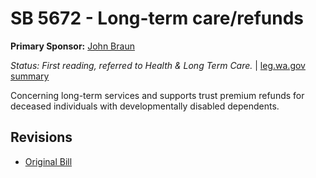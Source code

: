 # SB 5672 - Long-term care/refunds
**Primary Sponsor:** [John Braun](/person/leg/john.braun.md)

*Status: First reading, referred to Health & Long Term Care.* | [leg.wa.gov summary](https://app.leg.wa.gov/billsummary?BillNumber=5672&Year=2021)

Concerning long-term services and supports trust premium refunds for deceased individuals with developmentally disabled dependents.

## Revisions
* [Original Bill](1/)